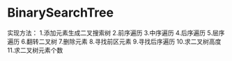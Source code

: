 # BinarySearchTree
实现方法：
  1.添加元素生成二叉搜索树
  2.前序遍历
  3.中序遍历
  4.后序遍历
  5.层序遍历
  6.翻转二叉树
  7.删除元素
  8.寻找前区元素
  9.寻找后序遍历
  10.求二叉树高度
  11.求二叉树元素个数
